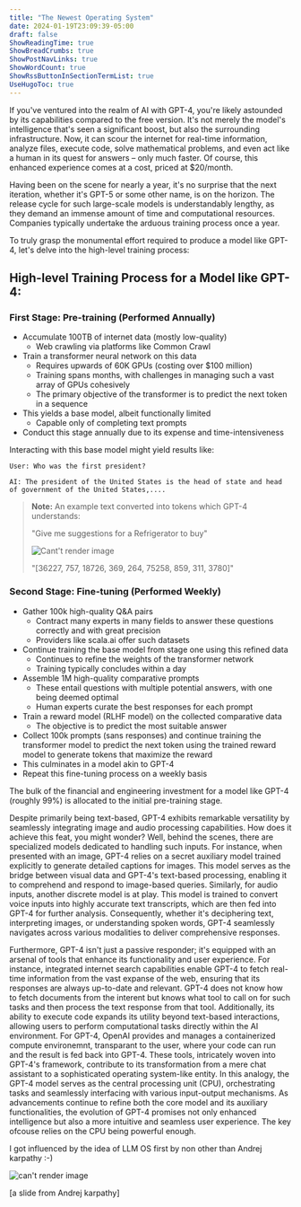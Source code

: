 ```yaml
---
title: "The Newest Operating System"
date: 2024-01-19T23:09:39-05:00
draft: false
ShowReadingTime: true
ShowBreadCrumbs: true
ShowPostNavLinks: true
ShowWordCount: true
ShowRssButtonInSectionTermList: true
UseHugoToc: true
---
```


If you've ventured into the realm of AI with GPT-4, you're likely astounded by its capabilities compared to the free version. It's not merely the model's intelligence that's seen a significant boost, but also the surrounding infrastructure. Now, it can scour the internet for real-time information, analyze files, execute code, solve mathematical problems, and even act like a human in its quest for answers – only much faster. Of course, this enhanced experience comes at a cost, priced at $20/month.

Having been on the scene for nearly a year, it's no surprise that the next iteration, whether it's GPT-5 or some other name, is on the horizon. The release cycle for such large-scale models is understandably lengthy, as they demand an immense amount of time and computational resources. Companies typically undertake the arduous training process once a year.

To truly grasp the monumental effort required to produce a model like GPT-4, let's delve into the high-level training process:


 ## High-level Training Process for a Model like GPT-4:

### First Stage: Pre-training (Performed Annually)

- Accumulate 100TB of internet data (mostly low-quality)
    - Web crawling via platforms like Common Crawl
- Train a transformer neural network on this data
    - Requires upwards of 60K GPUs (costing over $100 million)
    - Training spans months, with challenges in managing such a vast array of GPUs cohesively
    - The primary objective of the transformer is to predict the next token in a sequence
- This yields a base model, albeit functionally limited
    - Capable only of completing text prompts
- Conduct this stage annually due to its expense and time-intensiveness

Interacting with this base model might yield results like:

```
User: Who was the first president?

AI: The president of the United States is the head of state and head of government of the United States,....

```

> **Note:** An example text converted into tokens which GPT-4 understands:
> 
> "Give me suggestions for a Refrigerator to buy"
>
> ![Cant't render image](../note.png)
>
> "[36227, 757, 18726, 369, 264, 75258, 859, 311, 3780]"


### Second Stage: Fine-tuning (Performed Weekly)
- Gather 100k high-quality Q&A pairs
    - Contract many experts in many fields to answer these questions correctly and with great precision
    - Providers like scala.ai offer such datasets
- Continue training the base model from stage one using this refined data
    - Continues to refine the weights of the transformer network
    - Training typically concludes within a day
- Assemble 1M high-quality comparative prompts
    - These entail questions with multiple potential answers, with one being deemed optimal
    - Human experts curate the best responses for each prompt
- Train a reward model (RLHF model) on the collected comparative data
    - The objective is to predict the most suitable answer
- Collect 100k prompts (sans responses) and continue training the transformer model to predict the next token using the trained reward model to generate tokens that maximize the reward
- This culminates in a model akin to GPT-4
- Repeat this fine-tuning process on a weekly basis



The bulk of the financial and engineering investment for a model like GPT-4 (roughly 99%) is allocated to the initial pre-training stage.

Despite primarily being text-based, GPT-4 exhibits remarkable versatility by seamlessly integrating image and audio processing capabilities. How does it achieve this feat, you might wonder? Well, behind the scenes, there are specialized models dedicated to handling such inputs. For instance, when presented with an image, GPT-4 relies on a secret auxiliary model trained explicitly to generate detailed captions for images. This model serves as the bridge between visual data and GPT-4's text-based processing, enabling it to comprehend and respond to image-based queries. Similarly, for audio inputs, another discrete model is at play. This model is trained to convert voice inputs into highly accurate text transcripts, which are then fed into GPT-4 for further analysis. Consequently, whether it's deciphering text, interpreting images, or understanding spoken words, GPT-4 seamlessly navigates across various modalities to deliver comprehensive responses.

Furthermore, GPT-4 isn't just a passive responder; it's equipped with an arsenal of tools that enhance its functionality and user experience. For instance, integrated internet search capabilities enable GPT-4 to fetch real-time information from the vast expanse of the web, ensuring that its responses are always up-to-date and relevant. GPT-4 does not know how to fetch documents from the interent but knows what tool to call on for such tasks and then process the text response from that tool. Additionally, its ability to execute code expands its utility beyond text-based interactions, allowing users to perform computational tasks directly within the AI environment. For GPT-4, OpenAI provides and manages a containerized compute environemnt, transparant to the user, where your code can run and the result is fed back into GPT-4. These tools, intricately woven into GPT-4's framework, contribute to its transformation from a mere chat assistant to a sophisticated operating system-like entity. In this analogy, the GPT-4 model serves as the central processing unit (CPU), orchestrating tasks and seamlessly interfacing with various input-output mechanisms. As advancements continue to refine both the core model and its auxiliary functionalities, the evolution of GPT-4 promises not only enhanced intelligence but also a more intuitive and seamless user experience. The key ofcouse relies on the CPU being powerful enough.



I got influenced by the idea of LLM OS first by non other than Andrej karpathy :-)

![can't render image](../image.png "a slide from Andrej karpathy")

[a slide from Andrej karpathy]




